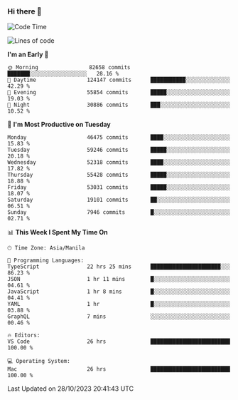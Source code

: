### Hi there 👋

<!--START_SECTION:waka-->
![Code Time](http://img.shields.io/badge/Code%20Time-4%2C475%20hrs%2014%20mins-blue)

![Lines of code](https://img.shields.io/badge/From%20Hello%20World%20I%27ve%20Written-110.6%20million%20lines%20of%20code-blue)

**I'm an Early 🐤** 

```text
🌞 Morning                82658 commits       ███████░░░░░░░░░░░░░░░░░░   28.16 % 
🌆 Daytime                124147 commits      ███████████░░░░░░░░░░░░░░   42.29 % 
🌃 Evening                55854 commits       █████░░░░░░░░░░░░░░░░░░░░   19.03 % 
🌙 Night                  30886 commits       ███░░░░░░░░░░░░░░░░░░░░░░   10.52 % 
```
📅 **I'm Most Productive on Tuesday** 

```text
Monday                   46475 commits       ████░░░░░░░░░░░░░░░░░░░░░   15.83 % 
Tuesday                  59246 commits       █████░░░░░░░░░░░░░░░░░░░░   20.18 % 
Wednesday                52318 commits       ████░░░░░░░░░░░░░░░░░░░░░   17.82 % 
Thursday                 55428 commits       █████░░░░░░░░░░░░░░░░░░░░   18.88 % 
Friday                   53031 commits       █████░░░░░░░░░░░░░░░░░░░░   18.07 % 
Saturday                 19101 commits       ██░░░░░░░░░░░░░░░░░░░░░░░   06.51 % 
Sunday                   7946 commits        █░░░░░░░░░░░░░░░░░░░░░░░░   02.71 % 
```


📊 **This Week I Spent My Time On** 

```text
🕑︎ Time Zone: Asia/Manila

💬 Programming Languages: 
TypeScript               22 hrs 25 mins      ██████████████████████░░░   86.23 % 
JSON                     1 hr 11 mins        █░░░░░░░░░░░░░░░░░░░░░░░░   04.61 % 
JavaScript               1 hr 8 mins         █░░░░░░░░░░░░░░░░░░░░░░░░   04.41 % 
YAML                     1 hr                █░░░░░░░░░░░░░░░░░░░░░░░░   03.88 % 
GraphQL                  7 mins              ░░░░░░░░░░░░░░░░░░░░░░░░░   00.46 % 

🔥 Editors: 
VS Code                  26 hrs              █████████████████████████   100.00 % 

💻 Operating System: 
Mac                      26 hrs              █████████████████████████   100.00 % 
```


 Last Updated on 28/10/2023 20:41:43 UTC
<!--END_SECTION:waka-->


<!--
**rad182/rad182** is a ✨ _special_ ✨ repository because its `README.md` (this file) appears on your GitHub profile.

Here are some ideas to get you started:

- 🔭 I’m currently working on ...
- 🌱 I’m currently learning ...
- 👯 I’m looking to collaborate on ...
- 🤔 I’m looking for help with ...
- 💬 Ask me about ...
- 📫 How to reach me: ...
- 😄 Pronouns: ...
- ⚡ Fun fact: ...
-->

